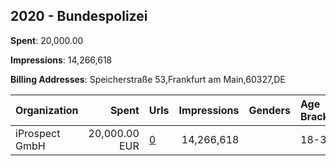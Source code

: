 ## 2020 - Bundespolizei 
**Spent**: 20,000.00

**Impressions**: 14,266,618

**Billing Addresses**: Speicherstraße 53,Frankfurt am Main,60327,DE

|Organization|Spent|Urls|Impressions|Genders|Age Brackets|Country Codes|
|:---|---:|:---|---:|:---|:---|:---|
|iProspect GmbH|20,000.00 EUR|[0](https://www.snap.com/political-ads/asset/6246ff079be5ffa7f91082593a61e2243b3831cda35f4e5a3044830f9ed52c21?mediaType=jpg)|14,266,618||18-35|germany|
